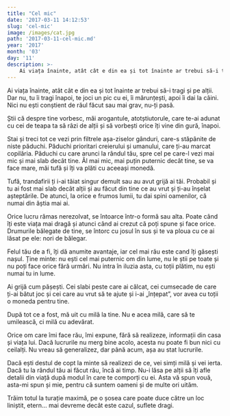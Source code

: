 ```yaml
---
title: "Cel mic"
date: '2017-03-11 14:12:53'
slug: 'cel-mic'
image: /images/cat.jpg
path: '2017-03-11-cel-mic.md'
year: '2017'
month: '03'
day: '11'
description: >-
    Ai viața înainte, atât cât e din ea și tot înainte ar trebui să-i tragi și pe alții. Dar nu, tu îi tragi înapoi, te joci un pic cu ei, îi mărunțești, apoi îi dai la câini. Nici nu ești conștient de ră
---
```

<div class="kg-card-markdown"><p dir="ltr">Ai viața înainte, atât cât e din ea și tot înainte ar trebui să-i tragi și pe alții. Dar nu, tu îi tragi înapoi, te joci un pic cu ei, îi mărunțești, apoi îi dai la câini. Nici nu ești conștient de răul făcut sau mai grav, nu-ți pasă.</p>
<p dir="ltr">Știi că despre tine vorbesc, măi arogantule, atotștiutorule, care te-ai adunat cu cei de teapa ta să râzi de alții și să vorbești orice îți vine din gură, înapoi.</p>
<p dir="ltr">Stai și treci tot ce vezi prin filtrele așa-ziselor​ gânduri, care-s stăpânite de niste păduchi. Păduchi  prioritari creierului și umanului, care ți-au marcat copilăria. Păduchi cu care arunci la rândul tău, spre cel pe care-l vezi mai mic și mai slab decât tine. Ăl mai mic, mai puțin puternic decât tine, se va face mare, măi tufă și îți va plăti cu aceeași monedă.</p>
<p dir="ltr">Tufă, trandafirii ți i-ai tăiat singur demult sau au avut grijă ai tăi. Probabil și tu ai fost mai slab decât alții și au făcut din tine ce au vrut și ți-au înșelat așteptările. De atunci, la orice e frumos lumii, tu dai spini oamenilor, că numai din ăștia mai ai.</p>
<p dir="ltr">Orice lucru rămas nerezolvat, se întoarce într-o formă sau alta. Poate când îți este viața mai dragă și atunci când ai crezut că poți spune și face orice. Drumurile bălegate de tine, se întorc cu josul în sus și te va ploua cu ce ai lăsat pe ele: nori de bălegar.</p>
<p dir="ltr">Felul tău de a fi, îți dă anumite avantaje, iar cel mai rău este cand îți găsești nașul. Ține minte: nu ești cel mai puternic om din lume, nu le știi pe toate și nu poți face orice fără urmări. Nu intra în iluzia asta, cu toții plătim, nu ești numai tu in lume.</p>
<p dir="ltr">Ai grijă cum pășești. Cei slabi peste care ai călcat, cei cumsecade de care ți-ai bătut joc și cei care au vrut să te ajute și i-ai „înțepat”, vor avea cu toții o moneda pentru tine.</p>
<p dir="ltr">După tot ce a fost, mă uit cu milă la tine. Nu e acea milă, care să te umilească, ci milă cu adevărat.</p>
<p dir="ltr">Orice om care îmi face rău, îmi expune, fără să realizeze, informații din casa și viața lui. Dacă lucrurile nu merg bine acolo, acesta nu poate fi bun nici cu ceilalți. Nu vreau să generalizez, dar până acum, așa au stat lucrurile.</p>
<p dir="ltr">Dacă ești destul de copt la minte să realizezi de ce, vei simți milă și vei ierta. Dacă tu la rândul tău ai făcut rău, încă ai timp. Nu-i lăsa pe alții să îți afle detalii din viață după modul în care te comporți cu ei.  Asta vă spun vouă, asta-mi spun și mie, pentru că suntem oameni și de multe ori uităm.</p>
<p dir="ltr">Trăim totul la turație maximă, pe o șosea care poate duce către un loc liniștit, etern... mai devreme decât este cazul, suflete dragi.</p>
<p> </p>
</div>
    